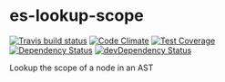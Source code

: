 # es-lookup-scope
[![Travis build status](http://img.shields.io/travis/megawac/es-lookup-scope.svg?style=flat)](https://travis-ci.org/megawac/es-lookup-scope)
[![Code Climate](https://codeclimate.com/github/megawac/es-lookup-scope/badges/gpa.svg)](https://codeclimate.com/github/megawac/es-lookup-scope)
[![Test Coverage](https://codeclimate.com/github/megawac/es-lookup-scope/badges/coverage.svg)](https://codeclimate.com/github/megawac/es-lookup-scope)
[![Dependency Status](https://david-dm.org/megawac/es-lookup-scope.svg)](https://david-dm.org/megawac/es-lookup-scope)
[![devDependency Status](https://david-dm.org/megawac/es-lookup-scope/dev-status.svg)](https://david-dm.org/megawac/es-lookup-scope#info=devDependencies)

Lookup the scope of a node in an AST
